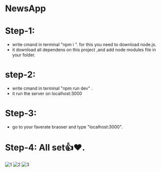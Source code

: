 # NewsApp
# Step-1:
- write cmand in terminal "npm i ". for this you need to  download node.js.
- it download all dependens on this project ,and add node modules file in your folder.
# step-2:
-  write cmand in terminal "npm run dev" .
-  it run the  server  on localhost:3000 
# Step-3:
 - go to your faverate braoser and type "localhost:3000".
# Step-4: All set👍❤️.
![1](https://github.com/user-attachments/assets/7059bd49-47ae-4889-9576-6957cb99e2de)
![2](https://github.com/user-attachments/assets/7c580f89-eb02-4d8a-82a3-ba15b07a7deb)
![3](https://github.com/user-attachments/assets/413a6eb6-ef6b-4e2e-ad54-198cbe8cbf2c)

